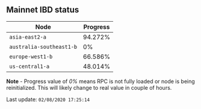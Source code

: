 ## **Mainnet** IBD status


Node | Progress
--- | ---
`asia-east2-a` | 94.272%
`australia-southeast1-b` | 0%
`europe-west1-b` | 66.586%
`us-central1-a` | 48.014%


**Note** - Progress value of *0%* means RPC is not fully loaded or node is being reinitialized. This will likely change to real value in couple of hours.


Last update: `02/08/2020 17:25:14`
